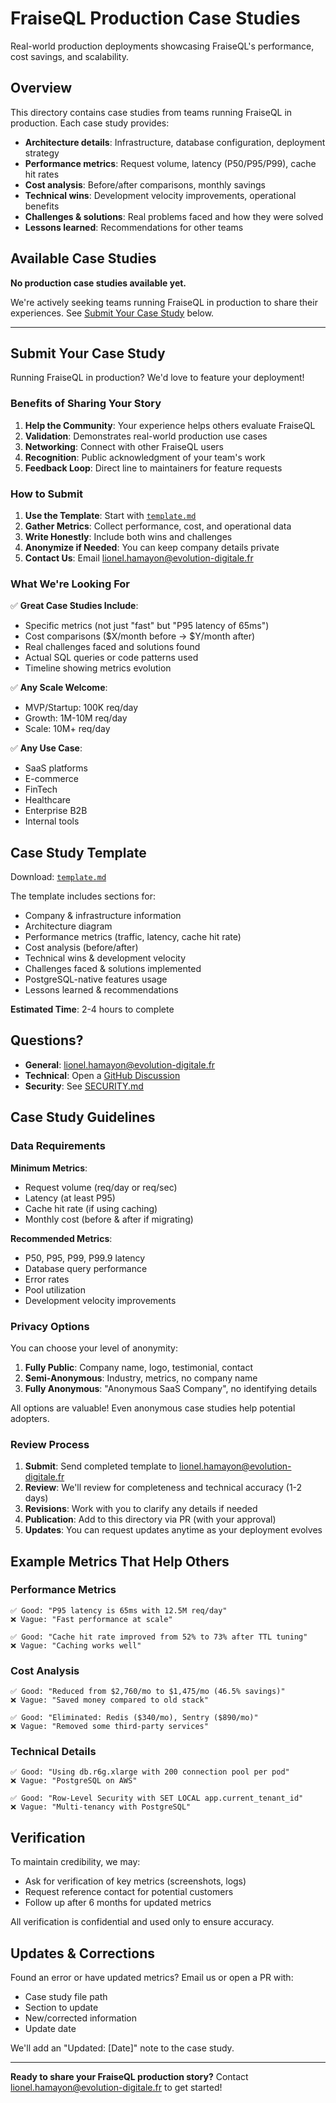 # FraiseQL Production Case Studies

Real-world production deployments showcasing FraiseQL's performance, cost savings, and scalability.

## Overview

This directory contains case studies from teams running FraiseQL in production. Each case study provides:

- **Architecture details**: Infrastructure, database configuration, deployment strategy
- **Performance metrics**: Request volume, latency (P50/P95/P99), cache hit rates
- **Cost analysis**: Before/after comparisons, monthly savings
- **Technical wins**: Development velocity improvements, operational benefits
- **Challenges & solutions**: Real problems faced and how they were solved
- **Lessons learned**: Recommendations for other teams

## Available Case Studies

**No production case studies available yet.**

We're actively seeking teams running FraiseQL in production to share their experiences. See [Submit Your Case Study](#submit-your-case-study) below.

---

## Submit Your Case Study

Running FraiseQL in production? We'd love to feature your deployment!

### Benefits of Sharing Your Story

1. **Help the Community**: Your experience helps others evaluate FraiseQL
2. **Validation**: Demonstrates real-world production use cases
3. **Networking**: Connect with other FraiseQL users
4. **Recognition**: Public acknowledgment of your team's work
5. **Feedback Loop**: Direct line to maintainers for feature requests

### How to Submit

1. **Use the Template**: Start with [`template.md`](./template.md)
2. **Gather Metrics**: Collect performance, cost, and operational data
3. **Write Honestly**: Include both wins and challenges
4. **Anonymize if Needed**: You can keep company details private
5. **Contact Us**: Email lionel.hamayon@evolution-digitale.fr

### What We're Looking For

✅ **Great Case Studies Include**:
- Specific metrics (not just "fast" but "P95 latency of 65ms")
- Cost comparisons ($X/month before → $Y/month after)
- Real challenges faced and solutions found
- Actual SQL queries or code patterns used
- Timeline showing metrics evolution

✅ **Any Scale Welcome**:
- MVP/Startup: 100K req/day
- Growth: 1M-10M req/day
- Scale: 10M+ req/day

✅ **Any Use Case**:
- SaaS platforms
- E-commerce
- FinTech
- Healthcare
- Enterprise B2B
- Internal tools

## Case Study Template

Download: [`template.md`](./template.md)

The template includes sections for:
- Company & infrastructure information
- Architecture diagram
- Performance metrics (traffic, latency, cache hit rate)
- Cost analysis (before/after)
- Technical wins & development velocity
- Challenges faced & solutions implemented
- PostgreSQL-native features usage
- Lessons learned & recommendations

**Estimated Time**: 2-4 hours to complete

## Questions?

- **General**: lionel.hamayon@evolution-digitale.fr
- **Technical**: Open a [GitHub Discussion](https://github.com/fraiseql/fraiseql/discussions)
- **Security**: See [SECURITY.md](../../SECURITY.md)

## Case Study Guidelines

### Data Requirements

**Minimum Metrics**:
- Request volume (req/day or req/sec)
- Latency (at least P95)
- Cache hit rate (if using caching)
- Monthly cost (before & after if migrating)

**Recommended Metrics**:
- P50, P95, P99, P99.9 latency
- Database query performance
- Error rates
- Pool utilization
- Development velocity improvements

### Privacy Options

You can choose your level of anonymity:

1. **Fully Public**: Company name, logo, testimonial, contact
2. **Semi-Anonymous**: Industry, metrics, no company name
3. **Fully Anonymous**: "Anonymous SaaS Company", no identifying details

All options are valuable! Even anonymous case studies help potential adopters.

### Review Process

1. **Submit**: Send completed template to lionel.hamayon@evolution-digitale.fr
2. **Review**: We'll review for completeness and technical accuracy (1-2 days)
3. **Revisions**: Work with you to clarify any details if needed
4. **Publication**: Add to this directory via PR (with your approval)
5. **Updates**: You can request updates anytime as your deployment evolves

## Example Metrics That Help Others

### Performance Metrics
```
✅ Good: "P95 latency is 65ms with 12.5M req/day"
❌ Vague: "Fast performance at scale"

✅ Good: "Cache hit rate improved from 52% to 73% after TTL tuning"
❌ Vague: "Caching works well"
```

### Cost Analysis
```
✅ Good: "Reduced from $2,760/mo to $1,475/mo (46.5% savings)"
❌ Vague: "Saved money compared to old stack"

✅ Good: "Eliminated: Redis ($340/mo), Sentry ($890/mo)"
❌ Vague: "Removed some third-party services"
```

### Technical Details
```
✅ Good: "Using db.r6g.xlarge with 200 connection pool per pod"
❌ Vague: "PostgreSQL on AWS"

✅ Good: "Row-Level Security with SET LOCAL app.current_tenant_id"
❌ Vague: "Multi-tenancy with PostgreSQL"
```

## Verification

To maintain credibility, we may:
- Ask for verification of key metrics (screenshots, logs)
- Request reference contact for potential customers
- Follow up after 6 months for updated metrics

All verification is confidential and used only to ensure accuracy.

## Updates & Corrections

Found an error or have updated metrics? Email us or open a PR with:
- Case study file path
- Section to update
- New/corrected information
- Update date

We'll add an "Updated: [Date]" note to the case study.

---

**Ready to share your FraiseQL production story?** Contact lionel.hamayon@evolution-digitale.fr to get started!
